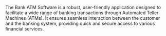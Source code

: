 The Bank ATM Software is a robust, user-friendly application designed to facilitate a wide range of banking transactions through Automated Teller Machines (ATMs). It ensures seamless interaction between the customer and the banking system, providing quick and secure access to various financial services.

